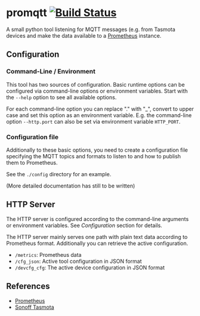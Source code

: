 # promqtt [![Build Status](https://travis-ci.org/motlib/promqtt.svg?branch=master)](https://travis-ci.org/motlib/promqtt)

A small python tool listening for MQTT messages (e.g. from Tasmota devices and 
make the data available to a [Prometheus](https://prometheus.io) instance.

## Configuration

### Command-Line / Environment

This tool has two sources of configuration. Basic runtime options can be
configured via command-line options or environment variables. Start with the
`--help` option to see all available options. 

For each command-line option you can replace "." with "_", convert to upper case
and set this option as an environment variable. E.g. the command-line option 
`--http.port`  can also be set via environment variable `HTTP_PORT`. 


### Configuration file

Additionally to these basic options, you need to create a configuration file
specifying the MQTT topics and formats to listen to and how to publish them to 
Prometheus.

See the `./config` directory for an example. 

(More detailed documentation has still to be written)


## HTTP Server

The HTTP server is configured according to the command-line arguments or
environment variables. See *Configuration* section for details.

The HTTP server mainly serves one path with plain text data according to
Prometheus format. Additionally you can retrieve the active configuration.



* `/metrics`: Prometheus data
* `/cfg_json`: Active tool configuration in JSON format
* `/devcfg_cfg`: The active device configuration in JSON format


## References

* [Prometheus](https://prometheus.io)
* [Sonoff Tasmota](https://github.com/arendst/Sonoff-Tasmota)
